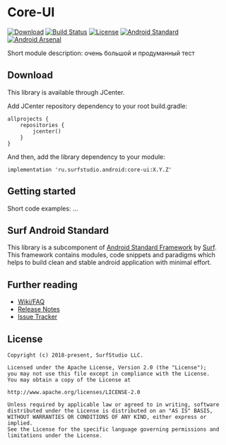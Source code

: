 # Core-UI

[![Download][build_version_icon]][build_version_link] 
[![Build Status][build_status_icon]][build_status_link] 
[![License][license_icon]][license_link] 
[![Android Standard][android_standard_icon]][android_standard_link]
[![Android Arsenal][android_arsenal_icon]][android_arsenal_link]

Short module description: очень большой и продуманный тест

## Download
This library is available through JCenter. 

Add JCenter repository dependency to your root build.gradle: 

```
allprojects {
    repositories {
        jcenter()
    }
}
```

And then, add the library dependency to your module: 
```
implementation 'ru.surfstudio.android:core-ui:X.Y.Z'
``` 

## Getting started

Short code examples: ...

## Surf Android Standard

This library is a subсomponent of [Android Standard Framework][android_standard_link] by [Surf]. This framework contains modules, code snippets and paradigms which helps to build clean and stable android application with minimal effort.

## Further reading

 * [Wiki/FAQ][wiki_link]
 * [Release Notes][release_notes]
 * [Issue Tracker][issue_tracker]

## License
```  
Copyright (c) 2018-present, SurfStudio LLC.

Licensed under the Apache License, Version 2.0 (the "License");
you may not use this file except in compliance with the License.
You may obtain a copy of the License at

http://www.apache.org/licenses/LICENSE-2.0

Unless required by applicable law or agreed to in writing, software
distributed under the License is distributed on an "AS IS" BASIS,
WITHOUT WARRANTIES OR CONDITIONS OF ANY KIND, either express or implied.
See the License for the specific language governing permissions and
limitations under the License.
```

[build_version_link]: https://bintray.com/surf/maven/core-ui/_latestVersion
[build_version_icon]: https://img.shields.io/bintray/v/surf/maven/core-ui?label=JCenter
[build_status_link]: https://jenkins.surfstudio.ru/view/Projects/view/Android_Standard/job/Android_Standard_Component_Mirroring_Job/
[build_status_icon]: https://jenkins.surfstudio.ru/buildStatus/icon?job=Android_Standard_Component_Mirroring_Job
[license_link]: http://www.apache.org/licenses/LICENSE-2.0
[license_icon]: https://img.shields.io/badge/license-Apache%202-blue
[wiki_link]: $WIKI_LINK$
[release_notes]: /core-ui/RELEASE_NOTES.md
[issue_tracker]: $ISSUE_TRACKER$

[android_standard_icon]: https://img.shields.io/badge/Android%20Standard-Repo-brightgreen 
[android_standard_link]: https://github.com/surfstudio/SurfAndroidStandard
[surf]: https://surfstudio.ru/

[android_arsenal_link]: https://android-arsenal.com/details/1/7290
[comment]: # (В следующих версиях нужно заменить ссылку на иконку реального статуса)
[android_arsenal_icon]: https://img.shields.io/badge/Android%20Arsenal-SurfAndroidStandard-green.svg?style=flat
